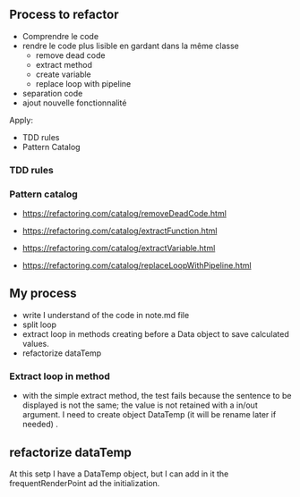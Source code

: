 ## Process to refactor

* Comprendre le code
* rendre le code plus lisible en gardant dans la même classe
  * remove dead code
  * extract method
  * create variable
  * replace loop with pipeline
* separation code
* ajout nouvelle fonctionnalité

Apply:

- TDD rules
- Pattern Catalog


### TDD rules



### Pattern catalog

- https://refactoring.com/catalog/removeDeadCode.html
- https://refactoring.com/catalog/extractFunction.html
- https://refactoring.com/catalog/extractVariable.html

- https://refactoring.com/catalog/replaceLoopWithPipeline.html


## My process
* write I understand of the code in note.md file
* split loop
* extract loop in methods creating before a Data object to save calculated values.
* refactorize dataTemp

### Extract loop in method


* with the simple extract method, the test fails because the sentence to be displayed is not the same; 
the value is not retained with a in/out argument.
I need to create object DataTemp (it will be rename later if needed) .




## refactorize dataTemp
At this setp I have a DataTemp object, but I can add in it the frequentRenderPoint ad the initialization.

